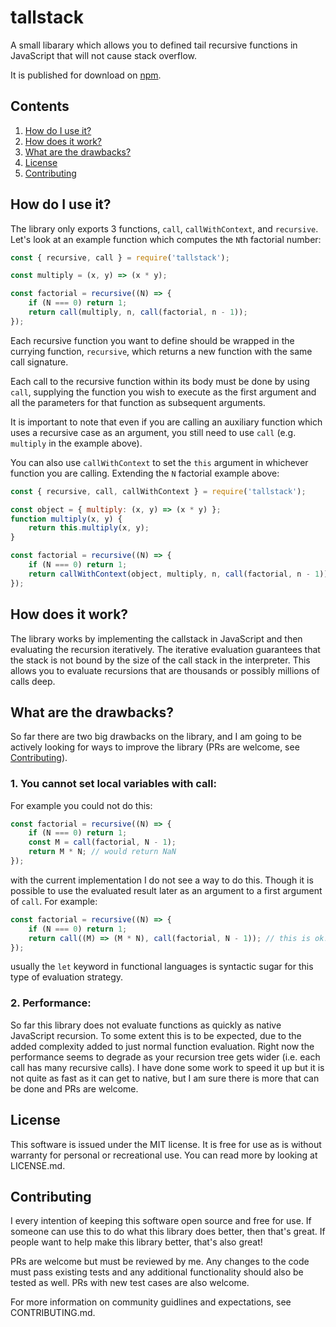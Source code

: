 # tallstack

A small libarary which allows you to defined tail recursive functions
in JavaScript that will not cause stack overflow.

It is published for download on [npm](https://www.npmjs.com/package/tallstack).

## Contents

1. [How do I use it?](#how-do-i-use-it?)
2. [How does it work?](#how-does-it-work?)
3. [What are the drawbacks?](#what-are-the-drawbacks)
4. [License](#license)
5. [Contributing](#contributing)

## How do I use it?

The library only exports 3 functions, `call`, `callWithContext`, and `recursive`.
Let's look at an example function which computes the `N`th factorial number:

```javascript
const { recursive, call } = require('tallstack');

const multiply = (x, y) => (x * y);

const factorial = recursive((N) => {
    if (N === 0) return 1;
    return call(multiply, n, call(factorial, n - 1));
});
```

Each recursive function you want to define should be wrapped in the currying
function, `recursive`, which returns a new function with the same call signature.

Each call to the recursive function within its body must be done by using `call`,
supplying the function you wish to execute as the first argument and all the parameters
for that function as subsequent arguments.

It is important to note that even if you are calling an auxiliary function which uses
a recursive case as an argument, you still need to use `call` (e.g. `multiply` in the
example above).

You can also use `callWithContext` to set the `this` argument in whichever function you are
calling. Extending the `N` factorial example above:

```javascript
const { recursive, call, callWithContext } = require('tallstack');

const object = { multiply: (x, y) => (x * y) };
function multiply(x, y) {
    return this.multiply(x, y);
}

const factorial = recursive((N) => {
    if (N === 0) return 1;
    return callWithContext(object, multiply, n, call(factorial, n - 1));
});
```

## How does it work?

The library works by implementing the callstack in JavaScript and then evaluating
the recursion iteratively. The iterative evaluation guarantees that the stack is
not bound by the size of the call stack in the interpreter. This allows you to evaluate
recursions that are thousands or possibly millions of calls deep.

## What are the drawbacks?

So far there are two big drawbacks on the library, and I am going to be actively looking
for ways to improve the library (PRs are welcome, see [Contributing](#contributing)).

### 1. You cannot set local variables with call:

For example you could not do this:

```javascript
const factorial = recursive((N) => {
    if (N === 0) return 1;
    const M = call(factorial, N - 1);
    return M * N; // would return NaN
});
```

with the current implementation I do not see a way to do this. Though it is possible to
use the evaluated result later as an argument to a first argument of `call`. For example:

```javascript
const factorial = recursive((N) => {
    if (N === 0) return 1;
    return call((M) => (M * N), call(factorial, N - 1)); // this is ok!
});
```

usually the `let` keyword in functional languages is syntactic sugar for this type
of evaluation strategy.

### 2. Performance:

So far this library does not evaluate functions as quickly as native JavaScript recursion.
To some extent this is to be expected, due to the added complexity added to just normal function
evaluation. Right now the performance seems to degrade as your recursion tree gets wider (i.e. each
call has many recursive calls). I have done some work to speed it up but it is not quite as fast as
it can get to native, but I am sure there is more that can be done and PRs are welcome.

## License

This software is issued under the MIT license. It is free for use as is without
warranty for personal or recreational use. You can read more by looking at LICENSE.md.

## Contributing

I every intention of keeping this software open source and free for use. If someone can use this
to do what this library does better, then that's great. If people want to help make this library
better, that's also great!

PRs are welcome but must be reviewed by me. Any changes to the code must pass existing tests and
any additional functionality should also be tested as well. PRs with new test cases are also
welcome.

For more information on community guidlines and expectations, see CONTRIBUTING.md.
